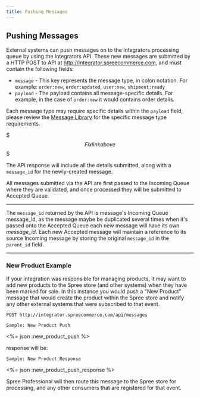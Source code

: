 ```yaml
---
title: Pushing Messages
---
```


## Pushing Messages

External systems can push messages on to the Integrators processing queue by using the Integrators API. These new messages are submitted by a HTTP POST to API at http://integrator.spreecommerce.com, and must contain the following fields:

* `message` - This key represents the message type, in colon notation. For example: `order:new`, `order:updated`, `user:new`, `shipment:ready`
* `payload` - The payload contains all message-specific details. For example, in the case of `order:new` it would contains order details.

Each message type may require specific details within the `payload` field, please review the [Message Library]() for the specific message type requirements.

$$$
Fix link above
$$$

The API response will include all the details submitted, along with a `message_id` for the newly-created message.

All messages submitted via the API are first passed to the Incoming Queue where they are validated, and once processed they will be submitted to Accepted Queue.

***
The `message_id` returned by the API is message's Incoming Queue message_id, as the message maybe be duplicated several times when it's passed onto the Accepted Queue each new message will have its own _message_id_. Each new Accepted message will maintain a reference to its source Incoming message by storing the original `message_id` in the `parent_id` field.
***

### New Product Example

If your integration was responsible for managing products, it may want to add new products to the Spree store (and other systems) when they have been marked for sale. In this instance you would push a "New Product" message that would create the product within the Spree store and notify any other external systems that were subscribed to that event.

    POST http://integrator.spreecommerce.com/api/messages

<pre class="headers"><code>Sample: New Product Push</code></pre>
<%= json :new_product_push %>

response will be:

<pre class="headers"><code>Sample: New Product Response</code></pre>
<%= json :new_product_push_response %>

Spree Professional will then route this message to the Spree store for processing, and any other consumers that are registered for that event.

